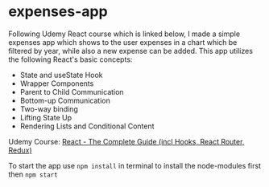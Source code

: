 # expenses-app

Following Udemy React course which is linked below, I made a simple expenses app which shows to the user
expenses in a chart which be filtered by year, while also a new expense can be added. 
This app utilizes the following React's basic concepts:

- State and useState Hook
- Wrapper Components
- Parent to Child Communication
- Bottom-up Communication
- Two-way binding
- Lifting State Up
- Rendering Lists and Conditional Content

Udemy Course: [React - The Complete Guide (incl Hooks, React Router, Redux)](https://www.udemy.com/share/101WbyAEYdcl5bRXkF/)

To start the app use `npm install` in terminal to install the node-modules first then `npm start`
